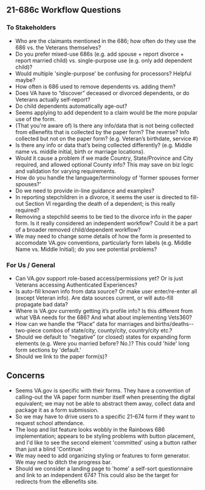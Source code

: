 ## 21-686c Workflow Questions

### To Stakeholders
- Who are the claimants mentioned in the 686; how often do they use the 686 vs. the Veterans themselves?
- Do you prefer mixed-use 686s (e.g. add spouse + report divorce + report married child) vs. single-purpose use (e.g. only add dependent child)?
- Would multiple 'single-purpose' be confusing for processors? Helpful maybe?
- How often is 686 used to remove dependents vs. adding them? 
- Does VA have to “discover” deceased or divorced dependents, or do Veterans actually self-report? 
- Do child dependents automatically age-out?
- Seems applying to add dependent to a claim would be the more popular use of the form. 
- (That you're aware of) Is there any info/data that is not being collected from eBenefits that is collected by the paper form? The reverse? Info collected but not on the paper form? (e.g. Veteran’s birthdate, service #)
- Is there any info or data that’s being collected differently? (e.g. Middle name vs. middle initial, birth or marriage locations).
- Would it cause a problem if we made Country, State/Province and City required, and allowed optional County info? This may save on biz logic and validation for varying requirements.
- How do you handle the language/terminology of 'former spouses former spouses?'
- Do we need to provide in-line guidance and examples?
- In reporting stepchildren in a divorce, it seems the user is directed to fill-out Section VI regarding the death of a dependent; is this really required?
- Removing a stepchild seems to be tied to the divorce info in the paper form. Is it really considered an independent workflow? Could it be a part of a broader removed child/dependent workflow?
- We may need to change some details of how the form is presented to accomodate VA.gov conventions, particularly form labels (e.g. Middle Name vs. Middle Initial); do you see potential problems?

### For Us / General
- Can VA.gov support role-based access/permissions yet? Or is just Veterans accessing Authenticated Experiences?
- Is auto-fill known info from data source? Or make user enter/re-enter all (except Veteran info). Are data sources current, or will auto-fill propagate bad data?
- Where is VA.gov currently getting it’s profile info? Is this different from what VBA needs for the 686? And what about implementing Vets360?
- How can we handle the “Place” data for marriages and births/deaths--two-piece combos of state/city, county/city, country/city etc.?
- Should we default to “negative” (or closed) states for expanding form elements (e.g. Were you married before? No.)? This could 'hide' long form sections by 'default.'
- Should we link to the paper form(s)?

## Concerns
- Seems VA.gov is specific with their forms. They have a convention of calling-out the VA paper form number itself when presenting the digital equivalent; we may not be able to abstract them away, collect data and package it as a form submission.
- So we may have to drive users to a specific 21-674 form if they want to request school attendance.
- The loop and list feature looks wobbly in the Rainbows 686 implementation; appears to be styling problems with button placement, and I'd like to see the second element 'committed' using a button rather than just a blind 'Continue.'
- We may need to add organizing styling or features to form generator. We may ned to ditch the progress bar.
- Should we consider a landing page to 'home' a self-sort questionnaire and link to an independent 674? This could also be the target for redirects from the eBenefits site.
